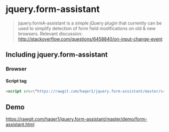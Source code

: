 # jquery.form-assistant

> jquery.formA-assistant is a simple jQuery plugin that currently can be used to simplify detection of form field modifications on old & new browsers. Relevant discussion: http://stackoverflow.com/questions/6458840/on-input-change-event

## Including jquery.form-assistant

### Browser

#### Script tag

```html
<script src=\"https://rawgit.com/haqer1/jquery.form-assistant/master/src/jquery.FormAssistant.js\"></script>
```

## Demo
https://rawgit.com/haqer1/jquery.form-assistant/master/demo/form-assistant.html
